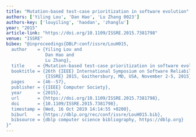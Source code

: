 ```yaml
---
title: "Mutation-based test-case prioritization in software evolution"
authors: ['Yiling Lou', 'Dan Hao', 'Lu Zhang 0023']
authors-key: ['louyiling', 'haodan', 'zhanglu']
year: "2015"
article-link: "https://doi.org/10.1109/ISSRE.2015.7381798"
venue: "ISSRE"
bibex: "@inproceedings{DBLP:conf/issre/LouH015,
  author    = {Yiling Lou and
               Dan Hao and
               Lu Zhang},
  title     = {Mutation-based test-case prioritization in software evolution},
  booktitle = {26th {IEEE} International Symposium on Software Reliability Engineering,
               {ISSRE} 2015, Gaithersbury, MD, USA, November 2-5, 2015},
  pages     = {46--57},
  publisher = {{IEEE} Computer Society},
  year      = {2015},
  url       = {https://doi.org/10.1109/ISSRE.2015.7381798},
  doi       = {10.1109/ISSRE.2015.7381798},
  timestamp = {Wed, 16 Oct 2019 14:14:55 +0200},
  biburl    = {https://dblp.org/rec/conf/issre/LouH015.bib},
  bibsource = {dblp computer science bibliography, https://dblp.org}
}"
---
```

